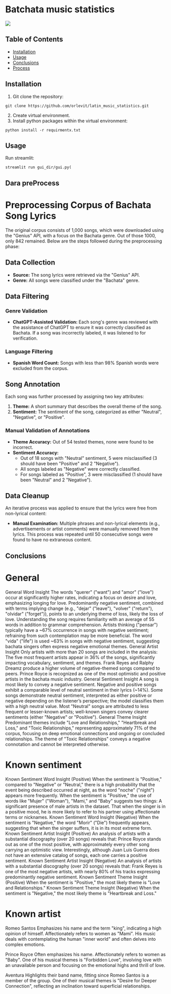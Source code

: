 # Batchata music statistics    
![](https://github.com/orlevit/latin_music_statistics/crawler/images/general/cloud_words.png)

## Table of Contents
- [Installation](#installation)
- [Usage](#usage)
- [Conclusions](#Conclusions)
- [Process](#Process)

## Installation
1. Git clone the repository:
```
git clone https://github.com/orlevit/latin_music_statistics.git
```
2. Create virtual environment.
3. Install python packages within the virtual environment:
```
python install -r requirmentx.txt
```

## Usage
Run streamlit:
```
streamlit run gui_dir/gui.py(
```
## Dara preProcess

# Preprocessing Corpus of Bachata Song Lyrics

The original corpus consists of 1,000 songs, which were downloaded using the "Genius" API, with a focus on the Bachata genre.
Out of those 1000, only 842 remained.
Below are the steps followed during the preprocessing phase:

## Data Collection
- **Source:** The song lyrics were retrieved via the "Genius" API.
- **Genre:** All songs were classified under the "Bachata" genre.
  
## Data Filtering

### Genre Validation
- **ChatGPT-Assisted Validation:** Each song's genre was reviewed with the assistance of ChatGPT to ensure it was correctly classified as Bachata. If a song was incorrectly labeled, it was listened to for verification.
  
### Language Filtering
- **Spanish Word Count:** Songs with less than 98% Spanish words were excluded from the corpus.
  
## Song Annotation

Each song was further processed by assigning two key attributes:
1. **Theme:** A short summary that describes the overall theme of the song.
2. **Sentiment:** The sentiment of the song, categorized as either "Neutral", "Negative", or "Positive".

### Manual Validation of Annotations
- **Theme Accuracy:** Out of 54 tested themes, none were found to be incorrect.
- **Sentiment Accuracy:**
  - Out of 18 songs with "Neutral" sentiment, 5 were misclassified (3 should have been "Positive" and 2 "Negative").
  - All songs labeled as "Negative" were correctly classified.
  - For songs labeled as "Positive", 3 were misclassified (1 should have been "Neutral" and 2 "Negative").

## Data Cleanup

An iterative process was applied to ensure that the lyrics were free from non-lyrical content:
- **Manual Examination:** Multiple phrases and non-lyrical elements (e.g., advertisements or artist comments) were manually removed from the lyrics. This process was repeated until 50 consecutive songs were found to have no extraneous content.

## Conclusions

# General
General Word Insight
The words "querer" ("want") and "amor" ("love") occur at significantly higher rates, indicating a focus on desire and love, emphasizing longing for love.
Predominantly negative sentiment, combined with terms implying change (e.g., "dejar" ("leave"), "volver" ("return"), "olvidar" ("forget")), points to an underlying theme of loss, likely the loss of love.
Understanding the song requires familiarity with an average of 55 words in addition to grammar comprehension.
Artists thinking ("pensar") typically have a ~67% occurrence in songs with negative sentiment; refraining from such contemplation may be more beneficial.
The word "vida" ("life") is used ~63% in songs with negative sentiment, suggesting bachata singers often express negative emotional themes.
General Artist Insight
Only artists with more than 20 songs are included in the analysis:
The five most frequent artists appear in 36% of the songs, significantly impacting vocabulary, sentiment, and themes.
Frank Reyes and Ralphy Dreamz produce a higher volume of negative-themed songs compared to peers.
Prince Royce is recognized as one of the most optimistic and positive artists in the bachata music industry.
General Sentiment Insight
A song is most likely to convey a negative sentiment.
Negative and positive songs exhibit a comparable level of neutral sentiment in their lyrics (~14%).
Some songs demonstrate neutral sentiment, interpreted as either positive or negative depending on the listener’s perspective; the model classifies them with a high neutral value.
Most "Neutral" songs are attributed to less frequent or lesser-known artists; well-known singers convey clearer sentiments (either "Negative" or "Positive").
General Theme Insight
Predominant themes include "Love and Relationships," "Heartbreak and Loss," and "Toxic Relationships," representing approximately 71% of the corpus, focusing on deep emotional connections and ongoing or concluded relationships.
The theme of "Toxic Relationships" conveys a negative connotation and cannot be interpreted otherwise.


# Known sentiment

Known Sentiment Word Insight (Positive)
When the sentiment is "Positive," compared to "Negative" or "Neutral," there is a high probability that the event being described occurred at night, as the word "noche" ("night") appears more frequently.
When the sentiment is "Positive," the use of words like "Mujer" ("Woman"), "Mami," and "Baby" suggests two things:
A significant presence of male artists in the dataset.
That when the singer is in a positive mood, he is more likely to refer to his partner using affectionate terms or nicknames.
Known Sentiment Word Insight (Negative)
When the sentiment is "Negative," the word "Morir" ("Die") frequently appears, suggesting that when the singer suffers, it is in its most extreme form.
Known Sentiment Artist Insight (Positive)
An analysis of artists with a substantial discography (over 20 songs) reveals that:
Prince Royce stands out as one of the most positive, with approximately every other song carrying an optimistic view.
Interestingly, although Juan Luis Guerra does not have an extensive catalog of songs, each one carries a positive sentiment.
Known Sentiment Artist Insight (Negative)
An analysis of artists with a substantial discography (over 20 songs) reveals that:
Frank Reyes is one of the most negative artists, with nearly 80% of his tracks expressing predominantly negative sentiment.
Known Sentiment Theme Insight (Positive)
When the sentiment is "Positive," the most likely theme is "Love and Relationships."
Known Sentiment Theme Insight (Negative)
When the sentiment is "Negative," the most likely theme is "Heartbreak and Loss."

# Known artist

Romeo Santos
Emphasizes his name and the term "king", indicating a high opinion of himself.
Affectionately refers to women as "Mami".
His music deals with contemplating the human "inner world" and often delves into complex emotions.

Prince Royce
Often emphasizes his name.
Affectionately refers to women as "Baby".
One of his musical themes is "Forbidden Love", involving love with an unavailable person and focusing on the emotional highs and thrill of love.

Aventura
Highlights their band name, fitting since Romeo Santos is a member of the group.
One of their musical themes is "Desire for Deeper Connection", reflecting an inclination toward superficial relationships.
